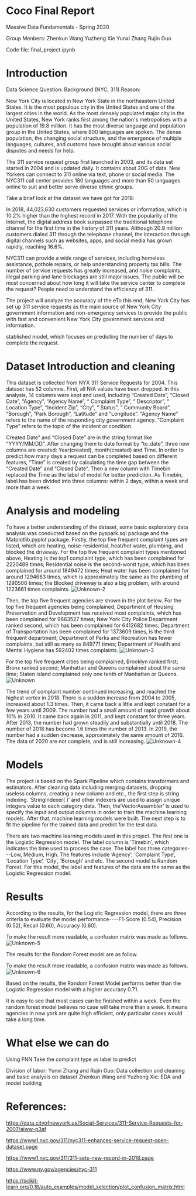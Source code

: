 




# Coco Final Report 
Massive Data Fundamentals - Spring 2020


Group Menbers:
Zhenkun Wang
Yuzheng Xie
Yunxi Zhang
Rujin Guo



Code file: final_project.ipynb






# Introduction 

Data Science Question: 
Background (NYC, 311)
Reason:

New York City is located in New York State in the northeastern United States. It is the most populous city in the United States and one of the largest cities in the world. As the most densely populated major city in the United States, New York ranks first among the nation's metropolises with a population of 19.8 million. It has the most diverse language and population group in the United States, where 800 languages are spoken. The dense population, the changing social structure, and the emergence of multiple languages, cultures, and customs have brought about various social disputes and needs for help.

The 311 service request group first launched in 2003, and its data set started in 2004 and is updated daily. It contains about 20G of data. New Yorkers can connect to 311 online via text, phone or social media. The NYC311 call center provides 180 languages and more than 50 languages online to suit and better serve diverse ethnic groups.

Take a brief look at the dataset we have got for 2018:

In 2018, 44,023,630 customers requested services or information, which is 10.2% higher than the highest record in 2017. With the popularity of the Internet, the digital address book surpassed the traditional telephone channel for the first time in the history of 311 years. Although 20.9 million customers dialed 311 through the telephone channel, the interaction through digital channels such as websites, apps, and social media has grown rapidly, reaching 16.6%.

NYC311 can provide a wide range of services, including homeless assistance, pothole repairs, or help understanding property tax bills. The number of service requests has greatly increased, and noise complaints, illegal parking and lane blockages are still major issues. The public will be most concerned about how long it will take the service center to complete the request? People need to understand the efficiency of 311.

The project will analyze the accuracy of the eTo this end, New York City has set up 311 service requests as the main source of New York City government information and non-emergency services to provide the public with fast and convenient New York City government services and information. 

stablished model, which focuses on predicting the number of days to complete the request.


# Dataset Introduction and cleaning

This dataset is collected from NYX 311 Service Requests for 2004. This dataset has 52 columns. First, all N/A values have been dropped. In this analysis, 14 columns were kept and used, including “Created Date”, “Closed Date”, “Agency”, “Agency Name”, “ Complaint Type”, “ Descriptor”, “ Location Type”, “Incident Zip”, “City”, “ Status”, “ Community Board”, “Borough”, “Park Borough”, “Latitude” and “Longitude”. “Agency Name” refers to the name of the responding city government agency. “Complaint Type” refers to the topic of the incident or condition. 

Created Date” and “Closed Date” are in the string format like  “YYYY/MM/DD”. After changing them to date format by “to_date”, three new columns are created: Year(created), month(created) and Time. In order to predict how many days a request can be completed based on different features, “Time” is created by calculating the time gap between the “Created Date” and “Closed Date”.  Then a new column with Timebin replaced the Time as the label of model for better prediction. As Timebin, label has been divided into three columns: within 2 days, within a week and more than a week.

# Analysis and modeling
To have a better understanding of the dataset, some basic exploratory data analysis was conducted based on the pyspark.sql package and the Matplotlib.pyplot package. Firstly, the top five frequent complaint types are listed, which are heating, noise-residential,  heat/hot water, plumbing, and blocked the driveway. 
For the top five frequent complaint types mentioned above, Heating is the top1 complaint type, which has been complained for 2220489 times; Residential noise is the second-worst type, which has been complained for around 1849472 times; Heat water has been complained for around 1294683 times, which is approximately the same as the plumbing of 1290506 times; the Blocked driveway is also a big problem, with around 1223661 times complaints.
![Unknown-2](https://user-images.githubusercontent.com/44105030/81131660-df357b80-8f19-11ea-94ab-b1030e1028aa.png)

Then, the top five frequent agencies are shown in the plot below. 
For the top five frequent agencies being complained, Department of Housing Preservation and Development has received most complaints, which has been complained for 9663527 times; New York City Police Department ranked second, which has been complained for 6412682 times; Department of Transportation has been complained for 1373609 times, is the third frequent department; Department of Parks and Recreation has fewer complaints, but still as many as 849771 times; Department of Health and Mental Hygiene has 592402 times complaints.
![Unknown-3](https://user-images.githubusercontent.com/44105030/81131662-df357b80-8f19-11ea-9e00-5300bbbcdc00.png)

For the top five frequent cities being complained, Brooklyn ranked first; Bronx ranked second; Manhattan and Queens complained about the same time; Staten Island complained only one tenth of Manhattan or Queens.
![Unknown](https://user-images.githubusercontent.com/44105030/81131666-dfce1200-8f19-11ea-8985-91bf8de462e2.png)

The trend of complaint number continued increasing, and reached the highest vertex in 2018. There is a sudden increase from 2004 to 2005, increased about 1.3 times. Then, it came back a little and kept constant for a few years until 2009. The number had a small amount of rapid growth about 10% in 2010. It came back again in 2011, and kept constant for three years. After 2013, the number had grown steadily and substantially until 2018. The number of 2018 has become 1.6 times the number of 2013. In 2019, the number had a sudden decrease, approximately the same amount of 2016. The data of 2020 are not complete, and is still increasing.
![Unknown-4](https://user-images.githubusercontent.com/44105030/81131663-dfce1200-8f19-11ea-8687-2383768f9aad.png)



# Models
The project is based on the Spark Pipeline which contains transformers and estimators. After cleaning data including merging datasets, dropping useless columns, creating a new column and etc., the first step is string indexing. ‘StringIndexer( )’ and other indexers are used to assign unique integers value to each category data. Then, the‘VectorAssembler’ is used to specify the input and output columns in order to train the machine learning models. After that, machine learning models were built. The next step is to fit the pipeline for the trained data and predict for the test data.
 
There are two machine learning models used in this project. The first one is the Logistic Regression model. The label column is ‘Timebin’, which indicates the time used to process the case. The label has three categories---Low, Medium, High. The features include ‘Agency’, ‘Complaint Type’, ‘Location Type’, ‘City’, ‘Borough’ and etc. The second model is Random Forest. For this model, the label and features of the data are the same as the Logistic Regression model. 


# Results
According to the results, for the Logistic Regression model, there are three criteria to evaluate the model performance----F1-Score (0.54), Precision (0.52), Recall (0.60), Accuracy (0.60).

To make the result more readable, a confusion matrix was made as follows.
![Unknown-5](https://user-images.githubusercontent.com/44105030/81131664-dfce1200-8f19-11ea-97a4-7aea6cf6109f.png)


The results for the Random Forest model are as follow.

To make the result more readable, a confusion matrix was made as follows.
![Unknown-6](https://user-images.githubusercontent.com/44105030/81131665-dfce1200-8f19-11ea-90ff-d0e235be92d3.png)

Based on the results, the Random Forest Model performs better than the Logistic Regression model with a higher accuracy 0.71.

It is easy to see that most cases can be finished within a week. Even the random forest model believes no case will take more than a week. It means agencies in new york are quite high efficient, only particular cases would take a long time.
 
# What else we can do
Using FNN 
Take the complaint type as label to predict

Division of labor:
Yunxi Zhang and Rujin Guo: Data collection and cleaning and basic analysis on dataset
Zhenkun Wang and Yuzheng Xie: EDA and model building 


# References:
https://data.cityofnewyork.us/Social-Services/311-Service-Requests-for-2007/aiww-p3af

https://www1.nyc.gov/311/nyc311-enhances-service-request-open-dataset.page

https://www1.nyc.gov/311/311-sets-new-record-in-2018.page

https://www.ny.gov/agencies/nyc-311

https://scikit-learn.org/0.18/auto_examples/model_selection/plot_confusion_matrix.html

